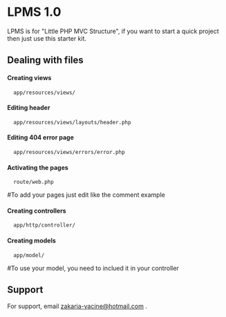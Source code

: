 
# LPMS 1.0

LPMS is for "Little PHP MVC Structure", if you want to start a quick project then just use this starter kit.


## Dealing with files

#### Creating views

```http
  app/resources/views/
```
#### Editing header

```http
  app/resources/views/layouts/header.php
```
#### Editing 404 error page

```http
  app/resources/views/errors/error.php
```
#### Activating the pages

```http
  route/web.php
```
#To add your pages just edit like the comment example 
#### Creating controllers

```http
  app/http/controller/
```

#### Creating models

```http
  app/model/
```
#To use your model, you need to inclued it in your controller



## Support

For support, email zakaria-yacine@hotmail.com .

